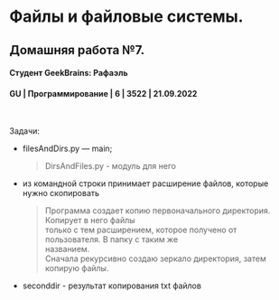 # Файлы и файловые системы. 
## Домашняя работа №7.
#### Студент GeekBrains: Рафаэль
#### GU | Программирование | 6 | 3522 | 21.09.2022
<br>

Задачи:
* filesAndDirs.py — main;
    > DirsAndFiles.py - модуль для него

* из командной строки принимает расширение файлов, которые нужно скопировать

    > Программа создает копию первоначального директория. Копирует в него файлы<br>
    > только с тем расширением, которое получено от пользователя. В папку с таким же<br>
    > названием.<br>
    > Сначала рекурсивно создаю зеркало директория, затем копирую файлы.

* seconddir - результат копирования txt файлов




    


